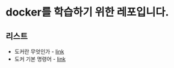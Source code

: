 # docker를 학습하기 위한 레포입니다.


## 리스트
- 도커란 무엇인가 - [link](도커란%20무엇인가.md)
- 도커 기본 명령어 - [link](도커%20기본명령어.md)
